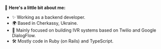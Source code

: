 👋 **Here's a little bit about me:**

- ✨ Working as a backend developer.
- 🌍 Based in Cherkassy, Ukraine.
- 💼 Mainly focused on building IVR systems based on Twilio and Google DialogFlow.
- 🛠 Mostly code in Ruby (on Rails) and TypeScript.
<!-- - 📫 Find me on: [twitter](https://twitter.com/MarcCornella) · [linkedin](https://www.linkedin.com/in/mcornella/) · [email](mailto:hello@mcornella.com) -->
